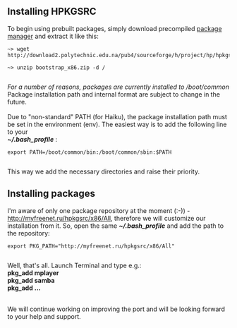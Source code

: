 ## Installing HPKGSRC ##
To begin using prebuilt packages, simply download precompiled [package manager](http://hpkgsrc.googlecode.com/files/bootstrup.tar.gz) and extract it like this:<br>
<pre><code>~&gt; wget http://download2.polytechnic.edu.na/pub4/sourceforge/h/project/hp/hpkgsrc/bootstrap_x86.zip<br>
~&gt; unzip bootstrap_x86.zip -d /<br>
</code></pre>
<i>For a number of reasons, packages are currently installed to /boot/common</i><br>
Package installation path and internal format are subject to change in the future. <br><br>
Due to "non-standard" PATH (for Haiku), the package installation path must be set in the environment (env). The easiest way is to add the following line to your<br>
<b><i>~/.bash_profile</i></b> :<br>
<pre><code>export PATH=/boot/common/bin:/boot/common/sbin:$PATH<br>
</code></pre>
This way we add the necessary directories and raise their priority.<br>
<h2>Installing packages</h2>
I'm aware of only one package repository at the moment (:-)) - <a href='http://myfreenet.ru/hpkgsrc/x86/All'>http://myfreenet.ru/hpkgsrc/x86/All</a>, therefore we will customize our installation from it. So, open the same <b><i>~/.bash_profile</i></b> and add the path to the repository:<br>
<pre><code>export PKG_PATH="http://myfreenet.ru/hpkgsrc/x86/All"<br>
</code></pre>
Well, that's all. Launch Terminal and type e.g.:<br>
<b>pkg_add mplayer</b> <br>
<b>pkg_add samba</b> <br>
<b>pkg_add ...</b> <br><br>

We will continue working on improving the port and will be looking forward to your help and support.